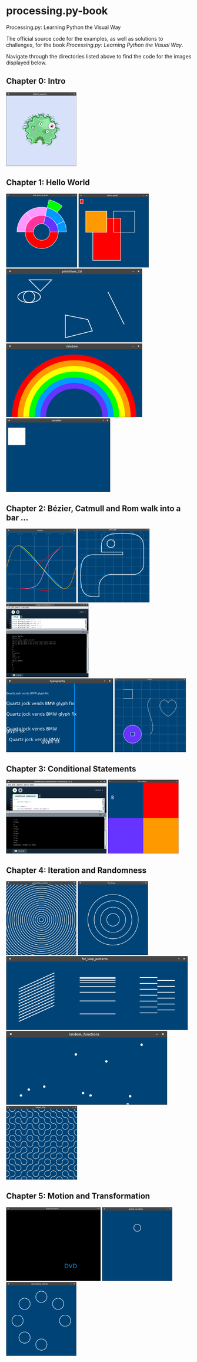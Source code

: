 # processing.py-book
Processing.py: Learning Python the Visual Way

The official source code for the examples, as well as solutions to challenges, for the book *Processing.py: Learning Python the Visual Way*.

Navigate through the directories listed above to find the code for the images displayed below.

## Chapter 0: Intro

<img src="img/ch0-digital_aquatics.png" height="200" />

## Chapter 1: Hello World

<img src="img/ch1-disk_space_analyzer.png" height="200" /> <img src="img/ch1-hello_world.png" height="200" /> <img src="img/ch1-primitives_2d.png" height="200" /> <img src="img/ch1-rainbow.png" height="200" /> <img src="img/ch1-variables.png" height="200" />

## Chapter 2: Bézier, Catmull and Rom walk into a bar ...

<img src="img/ch2-curves.png" height="200" /> <img src="img/ch2-python_logo.png" height="200" /> <img src="img/ch2-strings.png" height="200" /> <img src="img/ch2-typography.png" height="200" /> <img src="img/ch2-vertices.png" height="200" />

## Chapter 3: Conditional Statements

<img src="img/ch3-conditional_statements.png" height="200" /> <img src="img/ch3-four_square.png" height="200" />

## Chapter 4: Iteration and Randomness

<img src="img/ch4-concentric_circles.png" height="200" /> <img src="img/ch4-for_loop.png" height="200" /> <img src="img/ch4-for_loop_patterns.png" height="200" /> <img src="img/ch4-random_functions.png" height="200" /> <img src="img/ch4-truchet_tiles.png" height="200" />

## Chapter 5: Motion and Transformation

<img src="img/ch5-dvd_screensaver.png" height="200" /> <img src="img/ch5-global_variables.png" height="200" /> <img src="img/ch5-perceiving_motion.png" height="200" />
